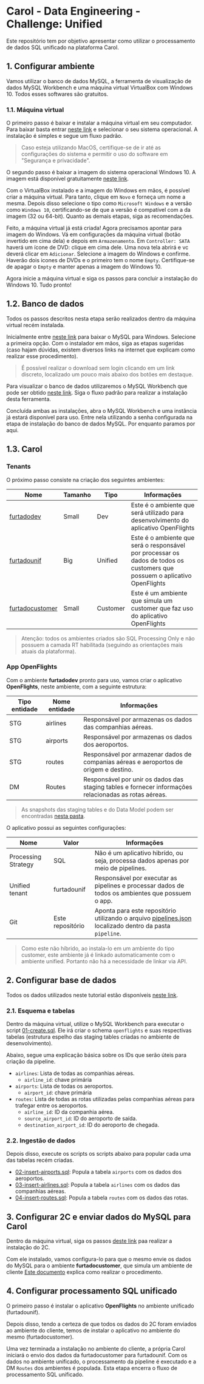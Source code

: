 # Carol - Data Engineering - Challenge: Unified

Este repositório tem por objetivo apresentar como utilizar o processamento de dados SQL unificado na plataforma Carol.

## 1. Configurar ambiente

Vamos utilizar o banco de dados MySQL, a ferramenta de visualização de dados MySQL Workbench e uma máquina virtual VirtualBox com Windows 10. Todos esses softwares são gratuitos.

### 1.1. Máquina virtual

O primeiro passo é baixar e instalar a máquina virtual em seu computador. Para baixar basta entrar [neste link](https://www.virtualbox.org/wiki/Downloads) e selecionar o seu sistema operacional. A instalação é simples e segue um fluxo padrão.

> Caso esteja utilizando MacOS, certifique-se de ir até as configurações do sistema e permitir o uso do software em "Segurança e privacidade".

O segundo passo é baixar a imagem do sistema operacional Windows 10. A imagem está disponível gratuitamente [neste link](https://www.microsoft.com/en-us/software-download/windows10ISO).

Com o VirtualBox instalado e a imagem do Windows em mãos, é possível criar a máquina virtual. Para tanto, clique em `Novo` e forneça um nome a mesma. Depois disso selecione o tipo como `Microsoft Windows` e a versão como `Windows 10`, certificando-se de que a versão é compatível com a da imagem (32 ou 64-bit). Quanto as demais etapas, siga as recomendações.

Feito, a máquina virtual já está criada! Agora precisamos apontar para imagem do Windows. Vá em configurações da máquina virtual (botão invertido em cima dela) e depois em `Armazenamento`. Em `Controller: SATA` haverá um ícone de DVD: clique em cima dele. Uma nova tela abrirá e vc deverá clicar em `Adicionar`. Selecione a imagem do Windows e confirme. Haverão dois icones de DVDs e o primeiro tem o nome `Empty`. Certifique-se de apagar o `Empty` e manter apenas a imagem do Windows 10.

Agora inicie a máquina virtual e siga os passos para concluir a instalação do Windows 10. Tudo pronto!

## 1.2. Banco de dados

Todos os passos descritos nesta etapa serão realizados dentro da máquina virtual recém instalada.

Inicialmente entre [neste link](https://dev.mysql.com/downloads/installer/) para baixar o MySQL para Windows. Selecione a primeira opção. Com o instalador em mãos, siga as etapas sugeridas (caso hajam dúvidas, existem diversos links na internet que explicam como realizar esse procedimento).

> É possível realizar o download sem login clicando em um link discreto, localizado um pouco mais abaixo dos botões em destaque.

Para visualizar o banco de dados utilizaremos o MySQL Workbench que pode ser obtido [neste link](https://dev.mysql.com/downloads/workbench/). Siga o fluxo padrão para realizar a instalação desta ferramenta.

Concluída ambas as instalações, abra o MySQL Workbench e uma instância já estará disponível para uso. Entre nela utilizando a senha configurada na etapa de instalação do banco de dados MySQL. Por enquanto paramos por aqui.

## 1.3. Carol

### Tenants

O próximo passo consiste na criação dos seguintes ambientes:

| Nome | Tamanho | Tipo | Informações |
| --- | --- | --- | --- |
| [furtadodev](https://mobile.carol.ai/furtadodev) | Small | Dev | Este é o ambiente que será utilizado para desenvolvimento do aplicativo OpenFlights |
| [furtadounif](https://mobile.carol.ai/furtadounif) | Big | Unified | Este é o ambiente que será o responsável por processar os dados de todos os customers que possuem o aplicativo OpenFlights |
| [furtadocustomer](https://mobile.carol.ai/furtadocustomer) | Small | Customer | Este é um ambiente que simula um customer que faz uso do aplicativo OpenFlights |

> Atenção: todos os ambientes criados são SQL Processing Only e não possuem a camada RT habilitada (seguindo as orientações mais atuais da plataforma).

### App OpenFlights

Com o ambiente **furtadodev** pronto para uso, vamos criar o aplicativo **OpenFlights**, neste ambiente, com a seguinte estrutura:

| Tipo entidade | Nome entidade | Informações |
| --- | --- | --- |
| STG | airlines | Responsável por armazenas os dados das companhias aéreas. |
| STG | airports | Responsável por armazenas os dados dos aeroportos. |
| STG | routes | Responsável por armazenar dados de companias aéreas e aeroportos de origem e destino. |
| DM | Routes | Responsável por unir os dados das staging tables e fornecer informações relacionadas as rotas aéreas. |

> As snapshots das staging tables e do Data Model podem ser encontradas [nesta pasta](https://github.com/Bruno-Furtado/carol-de-desafio-unified/tree/main/carol).

O aplicativo possui as seguintes configurações:

| Nome | Valor | Informações |
| --- | --- | --- |
| Processing Strategy | SQL | Não é um aplicativo hibrído, ou seja, processa dados apenas por meio de pipelines. |
| Unified tenant | furtadounif | Responsável por executar as pipelines e processar dados de todos os ambientes que possuem o app. |
| Git | Este repositório | Aponta para este repositório utilizando o arquivo [pipelines.json](https://github.com/Bruno-Furtado/carol-de-desafio-unified/blob/main/pipeline/pipelines.json) localizado dentro da pasta `pipeline`. |

> Como este não híbrido, ao instala-lo em um ambiente do tipo customer, este ambiente já é linkado automaticamente com o ambiente unified. Portanto não há a necessidade de linkar via API.

## 2. Configurar base de dados

Todos os dados utilizados neste tutorial estão disponíveis [neste link](https://openflights.org/data.html).

### 2.1. Esquema e tabelas

Dentro da máquina virtual, utilize o MySQL Workbench para executar o script [01-create.sql](https://github.com/Bruno-Furtado/carol-de-desafio-unified/blob/main/mysql/01-create.sql). Ele irá criar o schema `openflights` e suas respectivas tabelas (estrutura espelho das staging tables criadas no ambiente de desenvolvimento).

Abaixo, segue uma explicação básica sobre os IDs que serão úteis para criação da pipeline.

- `airlines`: Lista de todas as companhias aéreas.
	- `airline_id`: chave primária
- `airports`: Lista de todas os aeroportos.
	- `airport_id`: chave primária
- `routes`: Lista de todas as rotas utilizadas pelas companhias aéreas para trafegar entre os aeroportos.
	- `airline_id`: ID da companhia aérea.
	- `source_airport_id`: ID do aeroporto de saída.
	- `destination_airport_id`: ID do aeroporto de chegada.

### 2.2. Ingestão de dados

Depois disso, execute os scripts os scripts abaixo para popular cada uma das tabelas recém criadas.

- [02-insert-airports.sql](https://github.com/Bruno-Furtado/carol-de-desafio-unified/blob/main/mysql/02-insert-airports.sql): Popula a tabela `airports` com os dados dos aeroportos.
- [03-insert-airlines.sql](https://github.com/Bruno-Furtado/carol-de-desafio-unified/blob/main/mysql/03-insert-airlines.sql): Popula a tabela `airlines` com os dados das companhias aéreas.
- [04-insert-routes.sql](https://github.com/Bruno-Furtado/carol-de-desafio-unified/blob/main/mysql/04-insert-routes.sql): Popula a tabela `routes` com os dados das rotas.


## 3. Configurar 2C e enviar dados do MySQL para Carol

Dentro da máquina virtual, siga os passos [deste link](https://centraldeatendimento.totvs.com/hc/pt-br/articles/4405010022167-TOTVS-CAROL-Carol-Connect-2C-Como-instalar-a-Carol-Connect-2C-) paa realizar a instalação do 2C.

Com ele instalado, vamos configura-lo para que o mesmo envie os dados do MySQL para o ambiente **furtadocustomer**, que simula um ambiente de cliente [Este documento](https://centraldeatendimento.totvs.com/hc/pt-br/articles/4405004985623) explica como realizar o procedimento.


## 4. Configurar processamento SQL unificado

O primeiro passo é instalar o aplicativo **OpenFlights** no ambiente unificado (furtadounif).

Depois disso, tendo a certeza de que todos os dados do 2C foram enviados ao ambiente do cliente, temos de instalar o aplicativo no ambiente do mesmo (furtadocustomer).

Uma vez terminada a instalação no ambiente do cliente, a própria Carol iniciará o envio dos dados da furtadocustomer para furtadounif. Com os dados no ambiente unificado, o processamento da pipeline é executado e a DM `Routes` dos ambientes é populada. Esta etapa encerra o fluxo de processamento SQL unificado.
